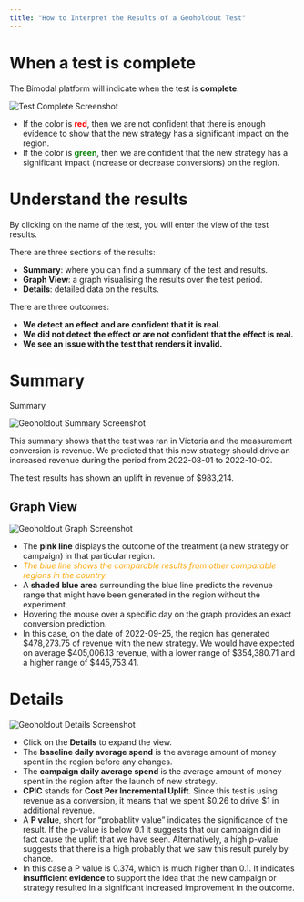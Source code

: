 ```yaml
---
title: "How to Interpret the Results of a Geoholdout Test"
---
```

# When a test is complete

The Bimodal platform will indicate when the test is **complete**.

![Test Complete Screenshot](https://childish-evening-2be.notion.site/image/https%3A%2F%2Fprod-files-secure.s3.us-west-2.amazonaws.com%2Fdb2a3bd2-4ab6-4791-9fcb-408445a57de8%2F8043db1b-7f2e-42ce-b155-5a1d227bfc34%2FScreen_Shot_2023-10-31_at_11.08.49_am.png?table=block&id=2ef25804-f892-4914-acd2-760c5ca85055&spaceId=db2a3bd2-4ab6-4791-9fcb-408445a57de8&width=1450&userId=&cache=v2)

- If the color is <span style="color:red"><b>red</b></span>, then we are not confident that there is enough evidence to show that the new strategy has a significant impact on the region.
- If the color is <span style="color:green"><b>green</b></span>, then we are confident that the new strategy has a significant impact (increase or decrease conversions) on the region.

# Understand the results

By clicking on the name of the test, you will enter the view of the test results.

There are three sections of the results:

- **Summary**: where you can find a summary of the test and results.
- **Graph View**: a graph visualising the results over the test period.
- **Details**: detailed data on the results.

There are three outcomes:

- **We detect an effect and are confident that it is real.**
- **We did not detect the effect or are not confident that the effect is real.**
- **We see an issue with the test that renders it invalid.**

# Summary

Summary

![Geoholdout Summary Screenshot](https://childish-evening-2be.notion.site/image/https%3A%2F%2Fprod-files-secure.s3.us-west-2.amazonaws.com%2Fdb2a3bd2-4ab6-4791-9fcb-408445a57de8%2F08b63cf6-1d8a-49fd-8afd-5d471f6f5394%2FScreen_Shot_2023-10-31_at_11.18.20_am.png?table=block&id=01c708a8-975a-45fe-bfe3-3a851935b5ce&spaceId=db2a3bd2-4ab6-4791-9fcb-408445a57de8&width=1450&userId=&cache=v2)

This summary shows that the test was ran in Victoria and the measurement conversion is revenue. We predicted that this new strategy should drive an increased revenue during the period from 2022-08-01 to 2022-10-02.

The test results has shown an uplift in revenue of $983,214.

## Graph View

![Geoholdout Graph Screenshot](https://childish-evening-2be.notion.site/image/https%3A%2F%2Fprod-files-secure.s3.us-west-2.amazonaws.com%2Fdb2a3bd2-4ab6-4791-9fcb-408445a57de8%2F9ffdebbd-1f4b-4955-b547-089a56618b79%2FScreen_Shot_2023-10-31_at_11.13.33_am.png?table=block&id=74945c5e-394e-4625-98a8-eb2a1c59f528&spaceId=db2a3bd2-4ab6-4791-9fcb-408445a57de8&width=770&userId=&cache=v2)

- The **pink line** displays the outcome of the treatment (a new strategy or campaign) in that particular region.
- <span style="color:orange"><i>The blue line shows the comparable results from other comparable regions in the country. </i></span>
- A **shaded blue area** surrounding the blue line predicts the revenue range that might have been generated in the region without the experiment.
- Hovering the mouse over a specific day on the graph provides an exact conversion prediction.
- In this case, on the date of 2022-09-25, the region has generated $478,273.75 of revenue with the new strategy. We would have expected on average $405,006.13 revenue, with a lower range of $354,380.71 and a higher range of $445,753.41.

# Details

![Geoholdout Details Screenshot](https://childish-evening-2be.notion.site/image/https%3A%2F%2Fprod-files-secure.s3.us-west-2.amazonaws.com%2Fdb2a3bd2-4ab6-4791-9fcb-408445a57de8%2F3fc41438-1b3a-47a4-aea3-2ffeaf50251c%2FScreen_Shot_2023-10-31_at_11.18.53_am.png?table=block&id=61318c83-94df-4d56-b4ef-052a4ab4721d&spaceId=db2a3bd2-4ab6-4791-9fcb-408445a57de8&width=1450&userId=&cache=v2)

- Click on the **Details** to expand the view.
- The **baseline daily average spend** is the average amount of money spent in the region before any changes.
- The **campaign daily average spend** is the average amount of money spent in the region after the launch of new strategy.
- **CPIC** stands for **Cost Per Incremental Uplift**. Since this test is using revenue as a conversion, it means that we spent $0.26 to drive $1 in additional revenue.
- A **P valu**e, short for “probablity value” indicates the significance of the result. If the p-value is below 0.1 it suggests that our campaign did in fact cause the uplift that we have seen. Alternatively, a high p-value suggests that there is a high probably that we saw this result purely by chance.
- In this case a P value is 0.374, which is much higher than 0.1. It indicates **insufficient evidence** to support the idea that the new campaign or strategy resulted in a significant increased improvement in the outcome.